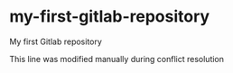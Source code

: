 # my-first-gitlab-repository
My first Gitlab repository

This line was modified manually during conflict resolution

